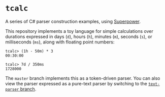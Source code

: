 # `tcalc`

A series of C# parser construction examples, using [Superpower](https://github.com/datalust/superpower).

This repository implements a toy language for simple calculations over durations expressed
in days (`d`), hours (`h`), minutes (`m`), seconds (`s`), or milliseconds (`ms`), along with floating point numbers:

```
tcalc> (1h - 50m) * 3
00:30:00

tcalc> 7d / 350ms
1728000

```

The `master` branch implements this as a token-driven parser. You can also view the parser expressed as a pure-text
parser by switching to the [`text-parser` branch](https://github.com/nblumhardt/tcalc/tree/text-parser).

